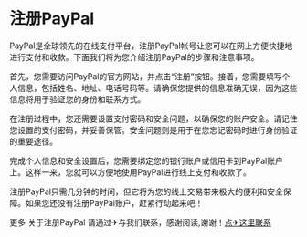 # 注册PayPal

PayPal是全球领先的在线支付平台，注册PayPal帐号让您可以在网上方便快捷地进行支付和收款。下面我们将为您介绍注册PayPal的步骤和注意事项。

首先，您需要访问PayPal的官方网站，并点击“注册”按钮。接着，您需要填写个人信息，包括姓名、地址、电话号码等。请确保您提供的信息准确无误，因为这些信息将用于验证您的身份和联系方式。

在注册过程中，您还需要设置支付密码和安全问题，以确保您的账户安全。请记住您设置的支付密码，并妥善保管。安全问题则是用于在您忘记密码时进行身份验证的重要途径。

完成个人信息和安全设置后，您需要绑定您的银行账户或信用卡到PayPal账户上。这样一来，您就可以方便地使用PayPal进行线上支付和收款了。

注册PayPal只需几分钟的时间，但它将为您的线上交易带来极大的便利和安全保障。如果您还没有注册PayPal账户，赶紧行动起来吧！

更多 关于注册PayPal 请通过✈与我们联系，感谢阅读,谢谢！[点✈这里联系](https://d.k02.cc)